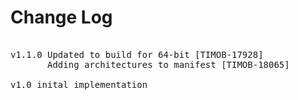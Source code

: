 # Change Log
<pre>

v1.1.0 Updated to build for 64-bit [TIMOB-17928]
       Adding architectures to manifest [TIMOB-18065]

v1.0 inital implementation